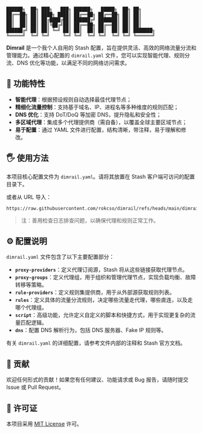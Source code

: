 ```
██████╗  ██╗ ███╗   ███╗ ██████╗   █████╗  ██╗ ██╗     
██╔══██╗ ██║ ████╗ ████║ ██╔══██╗ ██╔══██╗ ██║ ██║     
██║  ██║ ██║ ██╔████╔██║ ██████╔╝ ███████║ ██║ ██║     
██║  ██║ ██║ ██║╚██╔╝██║ ██╔══██╗ ██╔══██║ ██║ ██║     
██████╔╝ ██║ ██║ ╚═╝ ██║ ██║  ██║ ██║  ██║ ██║ ███████╗
╚═════╝  ╚═╝ ╚═╝     ╚═╝ ╚═╝  ╚═╝ ╚═╝  ╚═╝ ╚═╝ ╚══════╝
```

**Dimrail** 是一个我个人自用的 Stash 配置，旨在提供灵活、高效的网络流量分流和管理能力。通过精心配置的 `dimrail.yaml` 文件，您可以实现智能代理、规则分流、DNS 优化等功能，以满足不同的网络访问需求。

## 🚀 功能特性

- **智能代理**：根据预设规则自动选择最佳代理节点；
- **精细化流量控制**：支持基于域名、IP、进程名等多种维度的规则匹配；
- **DNS 优化**：支持 DoT/DoQ 等加密 DNS，提升隐私和安全性；
- **多区域代理**：集成多个代理提供商（需自备），以覆盖全球主要区域节点；
- **易于配置**：通过 YAML 文件进行配置，结构清晰，带注释，易于理解和修改。

## 🖐️ 使用方法

本项目核心配置文件为 `dimrail.yaml`。请将其放置在 Stash 客户端可访问的配置目录下。

或者从 URL 导入：

```
https://raw.githubusercontent.com/rokcso/dimrail/refs/heads/main/dimrail.yaml
```

> 注：善用检查日志排查问题，以确保代理和规则正常工作。

## ⚙️ 配置说明

`dimrail.yaml` 文件包含了以下主要配置部分：

-   **`proxy-providers`**：定义代理订阅源，Stash 将从这些链接获取代理节点。
-   **`proxy-groups`**：定义代理组，用于组织和管理代理节点，实现负载均衡、故障转移等策略。
-   **`rule-providers`**：定义规则集提供商，用于从外部源获取规则列表。
-   **`rules`**：定义具体的流量分流规则，决定哪些流量走代理，哪些直连，以及走哪个代理组。
-   **`script`**：高级功能，允许定义自定义的脚本和快捷方式，用于实现更复杂的流量匹配逻辑。
-   **`dns`**：配置 DNS 解析行为，包括 DNS 服务器、Fake IP 规则等。

有关 `dimrail.yaml` 的详细配置，请参考文件内部的注释和 Stash 官方文档。

## 🤝 贡献

欢迎任何形式的贡献！如果您有任何建议、功能请求或 Bug 报告，请随时提交 Issue 或 Pull Request。

## 📄 许可证

本项目采用 [MIT License](LICENSE) 许可。